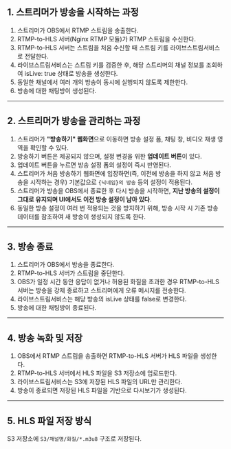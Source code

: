 ## 1. 스트리머가 방송을 시작하는 과정
1. 스트리머가 OBS에서 RTMP 스트림을 송출한다.
2. RTMP-to-HLS 서버(Nginx RTMP 모듈)가 RTMP 스트림을 수신한다.
3. RTMP-to-HLS 서버는 스트림을 처음 수신할 때 스트림 키를 라이브스트림서비스로 전달한다.
4. 라이브스트림서비스는 스트림 키를 검증한 후, 해당 스트리머의 채널 정보를 조회하여 isLive: true 상태로 방송을 생성한다.
5. 동일한 채널에서 여러 개의 방송이 동시에 실행되지 않도록 제한한다.
6. 방송에 대한 채팅방이 생성된다.

---

## 2. 스트리머가 방송을 관리하는 과정
1. 스트리머가 **"방송하기" 웹화면**으로 이동하면 방송 설정 폼, 채팅 창, 비디오 재생 영역을 확인할 수 있다.
2. 방송하기 버튼은 제공되지 않으며, 설정 변경을 위한 **업데이트 버튼**이 있다.
3. 업데이트 버튼을 누르면 방송 설정 폼의 설정이 즉시 반영된다.
4. 스트리머가 처음 방송하기 웹화면에 입장하면(즉, 이전에 방송을 하지 않고 처음 방송을 시작하는 경우) 기본값으로 `{닉네임}의 방송` 등의 설정이 적용된다.
5. 스트리머가 방송을 OBS에서 종료한 후 다시 방송을 시작하면, **지난 방송의 설정이 그대로 유지되며 UI에서도 이전 방송 설정이 남아 있다**.
6. 동일한 방송 설정이 여러 번 적용되는 것을 방지하기 위해, 방송 시작 시 기존 방송 데이터를 참조하여 새 방송이 생성되지 않도록 한다.

---

## 3. 방송 종료
1. 스트리머가 OBS에서 방송을 종료한다.
2. RTMP-to-HLS 서버가 스트림을 중단한다.
3. OBS가 일정 시간 동안 응답이 없거나 허용된 화질을 초과한 경우 RTMP-to-HLS 서버는 방송을 강제 종료하고 스트리머에게 오류 메시지를 전송한다.
4. 라이브스트림서비스는 해당 방송의 isLive 상태를 false로 변경한다.
5. 방송에 대한 채팅방이 종료된다.

---

## 4. 방송 녹화 및 저장
1. OBS에서 RTMP 스트림을 송출하면 RTMP-to-HLS 서버가 HLS 파일을 생성한다.
2. RTMP-to-HLS 서버에서 HLS 파일을 S3 저장소에 업로드한다.
3. 라이브스트림서비스는 S3에 저장된 HLS 파일의 URL만 관리한다.
4. 방송이 종료되면 저장된 HLS 파일을 기반으로 다시보기가 생성된다.

---

## 5. HLS 파일 저장 방식
S3 저장소에 `S3/채널명/화질/*.m3u8` 구조로 저장된다.
